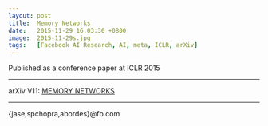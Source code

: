 ```yaml
---
layout: post
title:  Memory Networks
date:   2015-11-29 16:03:30 +0800
image:  2015-11-29s.jpg
tags:   [Facebook AI Research, AI, meta, ICLR, arXiv]
---
```

Published as a conference paper at ICLR 2015

---
arXiv V11: [MEMORY NETWORKS](https://arxiv.org/pdf/1410.3916.pdf)

---
{jase,spchopra,abordes}@fb.com